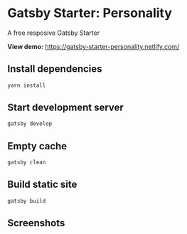 # Gatsby Starter: Personality

A free resposive Gatsby Starter

**View demo:**
https://gatsby-starter-personality.netlify.com/

## Install dependencies

```bash
yarn install
```

## Start development server

```bash
gatsby develop
```

## Empty cache

```bash
gatsby clean
```

## Build static site

```bash
gatsby build
```

## Screenshots
